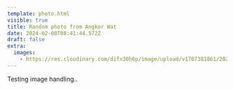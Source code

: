```yaml
---
template: photo.html
visible: true
title: Random photo from Angkor Wat
date: 2024-02-08T08:41:44.572Z
draft: false
extra:
  images:
    - https://res.cloudinary.com/difx30h6p/image/upload/v1707381861/2023-10-03-14-40-34-867_Original_ekp05n.jpg
---
```

Testing image handling..
